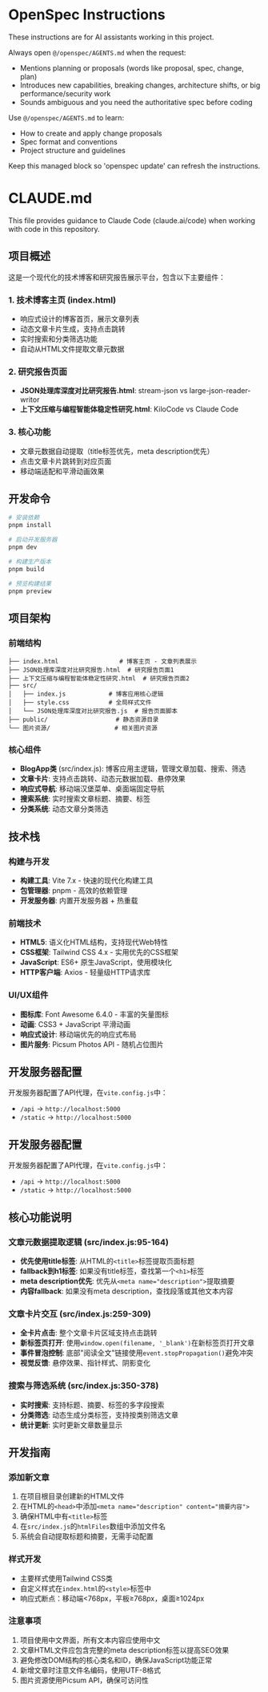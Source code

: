 <!-- OPENSPEC:START -->

# OpenSpec Instructions

These instructions are for AI assistants working in this project.

Always open `@/openspec/AGENTS.md` when the request:

- Mentions planning or proposals (words like proposal, spec, change, plan)
- Introduces new capabilities, breaking changes, architecture shifts, or big performance/security work
- Sounds ambiguous and you need the authoritative spec before coding

Use `@/openspec/AGENTS.md` to learn:

- How to create and apply change proposals
- Spec format and conventions
- Project structure and guidelines

Keep this managed block so 'openspec update' can refresh the instructions.

<!-- OPENSPEC:END -->

# CLAUDE.md

This file provides guidance to Claude Code (claude.ai/code) when working with code in this repository.

## 项目概述

这是一个现代化的技术博客和研究报告展示平台，包含以下主要组件：

### 1. 技术博客主页 (index.html)

- 响应式设计的博客首页，展示文章列表
- 动态文章卡片生成，支持点击跳转
- 实时搜索和分类筛选功能
- 自动从HTML文件提取文章元数据

### 2. 研究报告页面

- **JSON处理库深度对比研究报告.html**: stream-json vs large-json-reader-writor
- **上下文压缩与编程智能体稳定性研究.html**: KiloCode vs Claude Code

### 3. 核心功能

- 文章元数据自动提取（title标签优先，meta description优先）
- 点击文章卡片跳转到对应页面
- 移动端适配和平滑动画效果

## 开发命令

```bash
# 安装依赖
pnpm install

# 启动开发服务器
pnpm dev

# 构建生产版本
pnpm build

# 预览构建结果
pnpm preview
```

## 项目架构

### 前端结构

```
├── index.html                 # 博客主页 - 文章列表展示
├── JSON处理库深度对比研究报告.html  # 研究报告页面1
├── 上下文压缩与编程智能体稳定性研究.html  # 研究报告页面2
├── src/
│   ├── index.js            # 博客应用核心逻辑
│   ├── style.css           # 全局样式文件
│   └── JSON处理库深度对比研究报告.js  # 报告页面脚本
├── public/                   # 静态资源目录
└── 图片资源/                  # 相关图片资源
```

### 核心组件

- **BlogApp类** (src/index.js): 博客应用主逻辑，管理文章加载、搜索、筛选
- **文章卡片**: 支持点击跳转、动态元数据加载、悬停效果
- **响应式导航**: 移动端汉堡菜单、桌面端固定导航
- **搜索系统**: 实时搜索文章标题、摘要、标签
- **分类系统**: 动态文章分类筛选

## 技术栈

### 构建与开发

- **构建工具**: Vite 7.x - 快速的现代化构建工具
- **包管理器**: pnpm - 高效的依赖管理
- **开发服务器**: 内置开发服务器 + 热重载

### 前端技术

- **HTML5**: 语义化HTML结构，支持现代Web特性
- **CSS框架**: Tailwind CSS 4.x - 实用优先的CSS框架
- **JavaScript**: ES6+ 原生JavaScript，使用模块化
- **HTTP客户端**: Axios - 轻量级HTTP请求库

### UI/UX组件

- **图标库**: Font Awesome 6.4.0 - 丰富的矢量图标
- **动画**: CSS3 + JavaScript 平滑动画
- **响应式设计**: 移动端优先的响应式布局
- **图片服务**: Picsum Photos API - 随机占位图片

## 开发服务器配置

开发服务器配置了API代理，在`vite.config.js`中：

- `/api` -> `http://localhost:5000`
- `/static` -> `http://localhost:5000`

## 开发服务器配置

开发服务器配置了API代理，在`vite.config.js`中：

- `/api` -> `http://localhost:5000`
- `/static` -> `http://localhost:5000`

## 核心功能说明

### 文章元数据提取逻辑 (src/index.js:95-164)

- **优先使用title标签**: 从HTML的`<title>`标签提取页面标题
- **fallback到h1标签**: 如果没有title标签，查找第一个`<h1>`标签
- **meta description优先**: 优先从`<meta name="description">`提取摘要
- **内容fallback**: 如果没有meta description，查找段落或其他文本内容

### 文章卡片交互 (src/index.js:259-309)

- **全卡片点击**: 整个文章卡片区域支持点击跳转
- **新标签页打开**: 使用`window.open(filename, '_blank')`在新标签页打开文章
- **事件冒泡控制**: 底部"阅读全文"链接使用`event.stopPropagation()`避免冲突
- **视觉反馈**: 悬停效果、指针样式、阴影变化

### 搜索与筛选系统 (src/index.js:350-378)

- **实时搜索**: 支持标题、摘要、标签的多字段搜索
- **分类筛选**: 动态生成分类标签，支持按类别筛选文章
- **统计更新**: 实时更新文章数量显示

## 开发指南

### 添加新文章

1. 在项目根目录创建新的HTML文件
2. 在HTML的`<head>`中添加`<meta name="description" content="摘要内容">`
3. 确保HTML中有`<title>`标签
4. 在`src/index.js`的`htmlFiles`数组中添加文件名
5. 系统会自动提取标题和摘要，无需手动配置

### 样式开发

- 主要样式使用Tailwind CSS类
- 自定义样式在`index.html`的`<style>`标签中
- 响应式断点：移动端<768px，平板≥768px，桌面≥1024px

### 注意事项

1. 项目使用中文界面，所有文本内容应使用中文
2. 文章HTML文件应包含完整的meta description标签以提高SEO效果
3. 避免修改DOM结构的核心类名和ID，确保JavaScript功能正常
4. 新增文章时注意文件名编码，使用UTF-8格式
5. 图片资源使用Picsum API，确保可访问性
